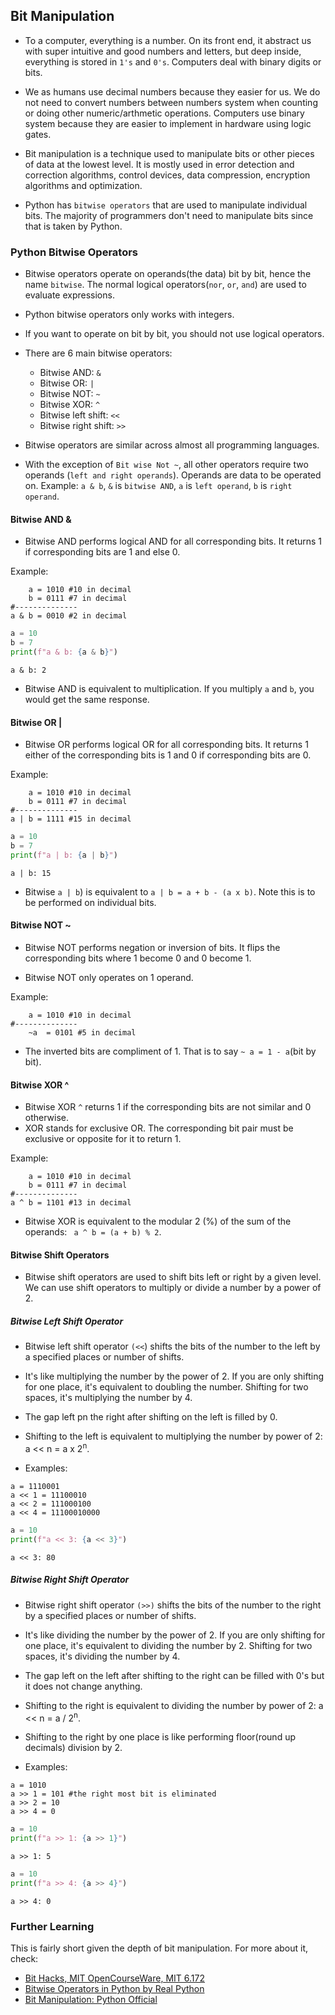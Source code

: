 ## Bit Manipulation

* To a computer, everything is a number. On its front end, it abstract us with super intuitive and good numbers and letters, but deep inside, everything is stored in `1's` and `0's`. Computers deal with binary digits or bits.

* We as humans use decimal numbers because they easier for us. We do not need to convert numbers between numbers system when counting or doing other numeric/arthmetic operations. Computers use binary system because they are easier to implement in hardware using logic gates.

* Bit manipulation is a technique used to manipulate bits or other pieces of data at the lowest level. It is mostly used in error detection and correction algorithms, control devices, data compression, encryption algorithms and optimization.

* Python has `bitwise operators` that are used to manipulate individual bits. The majority of programmers don't need to manipulate bits since that is taken by Python.

### Python Bitwise Operators

* Bitwise operators operate on operands(the data) bit by bit, hence the name `bitwise`. The normal logical operators(`nor`, `or`, `and`) are used to evaluate expressions.

* Python bitwise operators only works with integers.

* If you want to operate on bit by bit, you should not use logical operators.

* There are 6 main bitwise operators:
  * Bitwise AND: `&`
  * Bitwise OR: `|`
  * Bitwise NOT: `~`
  * Bitwise XOR: `^`
  * Bitwise left shift: `<<`
  * Bitwise right shift: `>>`

* Bitwise operators are similar across almost all programming languages. 
  
* With the exception of `Bit wise Not ~`, all other operators require two operands (`left and right operands`). Operands are data to be operated on. Example: `a & b`, `&` is `bitwise AND`, `a` is `left operand`, `b` is `right operand`.

#### Bitwise AND &

* Bitwise AND performs logical AND for all corresponding bits. It returns 1 if corresponding bits are 1 and else 0. 

Example:

```
    a = 1010 #10 in decimal
    b = 0111 #7 in decimal
#--------------
a & b = 0010 #2 in decimal
```
```python
a = 10 
b = 7
print(f"a & b: {a & b}")
```
```
a & b: 2
```

* Bitwise AND is equivalent to multiplication. If you multiply `a` and `b`, you would get the same response.

#### Bitwise OR |

* Bitwise OR performs logical OR for all corresponding bits. It returns 1 either of the corresponding bits is 1 and 0 if corresponding bits are 0.

Example:

```
    a = 1010 #10 in decimal
    b = 0111 #7 in decimal
#--------------
a | b = 1111 #15 in decimal
```

```python
a = 10 
b = 7
print(f"a | b: {a | b}")
```
```
a | b: 15
```

* Bitwise `a | b`) is equivalent to `a | b = a + b - (a x b)`. Note this is to be performed on individual bits.

#### Bitwise NOT ~

* Bitwise NOT performs negation or inversion of bits. It flips the corresponding bits where 1 become 0 and 0 become 1. 

* Bitwise NOT only operates on 1 operand. 

Example:

```
    a = 1010 #10 in decimal
#--------------
    ~a  = 0101 #5 in decimal
 ```

* The inverted bits are compliment of 1. That is to say  `~ a = 1 - a`(bit by bit).

#### Bitwise XOR ^

* Bitwise XOR `^` returns 1 if the corresponding bits are not similar and 0 otherwise.
* XOR stands for exclusive OR. The corresponding bit pair must be exclusive or opposite for it to return 1. 

Example:

```
    a = 1010 #10 in decimal
    b = 0111 #7 in decimal
#--------------
a ^ b = 1101 #13 in decimal
```
* Bitwise XOR is equivalent to the modular 2 (%) of the sum of the operands: ` a ^ b = (a + b) % 2`.

#### Bitwise Shift Operators

* Bitwise shift operators are used to shift bits left or right by a given level. We can use shift operators to multiply or divide a number by a power of 2. 
  
##### Bitwise Left Shift Operator

* Bitwise left shift operator `(<<`) shifts the bits of the number to the left by  a specified places or number of shifts. 
  
* It's like multiplying the number by the power of 2. If you are only shifting for one place, it's equivalent to doubling the number. Shifting for two spaces, it's multiplying the number by 4.
  
* The gap left pn the right after shifting on the left is filled by 0. 

* Shifting to the left is equivalent to multiplying the number by power of 2: a << n = a x 2<sup>n</sup>.


* Examples:

```
a = 1110001
a << 1 = 11100010
a << 2 = 111000100
a << 4 = 11100010000
```
```python
a = 10 
print(f"a << 3: {a << 3}")
```
```
a << 3: 80
```

##### Bitwise Right Shift Operator

* Bitwise right shift operator `(>>)` shifts the bits of the number to the right by  a specified places or number of shifts.
  
* It's like dividing the number by the power of 2. If you are only shifting for one place, it's equivalent to dividing the number by 2. Shifting for two spaces, it's dividing the number by 4.
  
* The gap left on the left after shifting to the right can be filled with 0's but it does not change anything.

* Shifting to the right is equivalent to dividing the number by power of 2: a << n = a / 2<sup>n</sup>.
* Shifting to the right by one place is like performing floor(round up decimals) division by 2.

* Examples:

```
a = 1010 
a >> 1 = 101 #the right most bit is eliminated
a >> 2 = 10
a >> 4 = 0
```

```python
a = 10 
print(f"a >> 1: {a >> 1}")
```
```
a >> 1: 5
```
```python
a = 10 
print(f"a >> 4: {a >> 4}")
```
```
a >> 4: 0
```

### Further Learning

This is fairly short given the depth of bit manipulation. For more about it, check:

* [Bit Hacks, MIT OpenCourseWare, MIT 6.172](https://www.youtube.com/watch?v=ZusiKXcz_ac)
* [Bitwise Operators in Python by Real Python](https://realpython.com/python-bitwise-operators/#bitwise-logical-operators)
* [Bit Manipulation: Python Official](https://wiki.python.org/moin/BitManipulation)